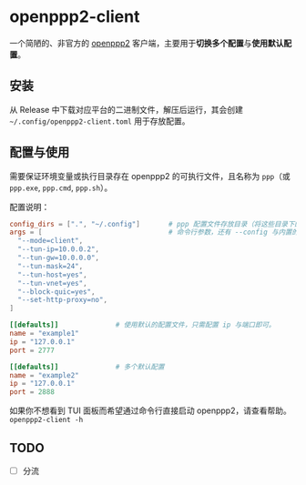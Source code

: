 # openppp2-client

一个简陋的、非官方的 [openppp2](https://github.com/liulilittle/openppp2) 客户端，主要用于**切换多个配置**与**使用默认配置**。

## 安装

从 Release 中下载对应平台的二进制文件，解压后运行，其会创建 `~/.config/openppp2-client.toml` 用于存放配置。

## 配置与使用

需要保证环境变量或执行目录存在 openppp2 的可执行文件，且名称为 `ppp`（或 `ppp.exe`, `ppp.cmd`, `ppp.sh`）。

配置说明：

```toml
config_dirs = [".", "~/.config"]       # ppp 配置文件存放目录（将这些目录下的所有 `.json` 文件视为配置）
args = [                               # 命令行参数，还有 --config 与内置的 --dns-rules 将被自动添加，无需在此处给出。
  "--mode=client",
  "--tun-ip=10.0.0.2",
  "--tun-gw=10.0.0.0",
  "--tun-mask=24",
  "--tun-host=yes",
  "--tun-vnet=yes",
  "--block-quic=yes",
  "--set-http-proxy=no",
]

[[defaults]]              # 使用默认的配置文件，只需配置 ip 与端口即可。
name = "example1"
ip = "127.0.0.1"
port = 2777

[[defaults]]              # 多个默认配置
name = "example2"
ip = "127.0.0.1"
port = 2888
```

如果你不想看到 TUI 面板而希望通过命令行直接启动 openppp2，请查看帮助。`openppp2-client -h`

## TODO

- [ ] 分流
